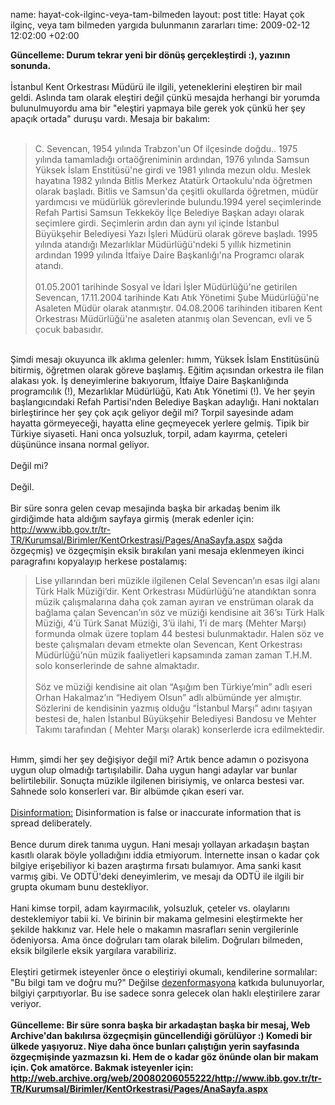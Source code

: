 name: hayat-cok-ilginc-veya-tam-bilmeden
layout: post
title: Hayat çok ilginç, veya tam bilmeden yargıda bulunmanın zararları
time: 2009-02-12 12:02:00 +02:00

<span style="font-weight:bold;">Güncelleme: Durum tekrar yeni bir dönüş gerçekleştirdi :), yazının sonunda.</span><br /><br />İstanbul Kent Orkestrası Müdürü ile ilgili, yeteneklerini eleştiren bir mail geldi. Aslında tam olarak eleştiri değil çünkü mesajda herhangi bir yorumda bulunulmuyordu ama bir "eleştiri yapmaya bile gerek yok çünkü her şey apaçık ortada" duruşu vardı. Mesaja bir bakalım:<br /><br /><blockquote>C. Sevencan, 1954 yılında Trabzon'un Of ilçesinde doğdu.. 1975 yılında tamamladığı ortaöğreniminin ardından, 1976 yılında Samsun Yüksek İslam Enstitüsü'ne girdi ve 1981 yılında mezun oldu. Meslek hayatına 1982 yılında Bitlis Merkez Atatürk Ortaokulu'nda öğretmen olarak başladı. Bitlis ve Samsun'da çeşitli okullarda öğretmen, müdür yardımcısı ve müdürlük görevlerinde bulundu.1994 yerel seçimlerinde Refah Partisi Samsun Tekkeköy İlçe Belediye Başkan adayı olarak seçimlere girdi. Seçimlerin ardın dan aynı yıl içinde İstanbul Büyükşehir Belediyesi Yazı İşleri Müdürü olarak göreve başladı. 1995 yılında atandığı Mezarlıklar Müdürlüğü'ndeki 5 yıllık hizmetinin ardından 1999 yılında İtfaiye Daire Başkanlığı'na Programcı olarak atandı.<br /><br />01.05.2001 tarihinde Sosyal ve İdari İşler Müdürlüğü'ne getirilen Sevencan, 17.11.2004 tarihinde Katı Atık Yönetimi Şube Müdürlüğü'ne Asaleten Müdür olarak atanmıştır. 04.08.2006 tarihinden itibaren Kent Orkestrası Müdürlüğü'ne asaleten atanmış olan Sevencan, evli ve 5 çocuk babasıdır.</blockquote><br />Şimdi mesajı okuyunca ilk aklıma gelenler: hımm, Yüksek İslam Enstitüsünü bitirmiş, öğretmen olarak göreve başlamış. Eğitim açısından orkestra ile filan alakası yok. İş deneyimlerine bakıyorum, İtfaiye Daire Başkanlığında programcılık (!), Mezarlıklar Müdürlüğü, Katı Atık Yönetimi (!). Ve her şeyin başlangıcındaki Refah Partisi'nden Belediye Başkan adaylığı. Hani noktaları birleştirince her şey çok açık geliyor değil mi? Torpil sayesinde adam hayatta görmeyeceği, hayatta eline geçmeyecek yerlere gelmiş. Tipik bir Türkiye siyaseti. Hani onca yolsuzluk, torpil, adam kayırma, çeteleri düşününce insana normal geliyor. <br /><br />Değil mi? <br /><br />Değil.<br /><br />Bir süre sonra gelen cevap mesajinda başka bir arkadaş benim ilk girdiğimde hata aldığım sayfaya girmiş (merak edenler için: <a href="http://www.ibb.gov.tr/tr-TR/Kurumsal/Birimler/KentOrkestrasi/Pages/AnaSayfa.aspx">http://www.ibb.gov.tr/tr-TR/Kurumsal/Birimler/KentOrkestrasi/Pages/AnaSayfa.aspx</a> sağda özgeçmiş) ve özgeçmişin eksik bırakılan yani mesaja eklenmeyen ikinci paragrafını kopyalayıp herkese postalamış:<br /><blockquote>Lise yıllarından beri müzikle ilgilenen Celal Sevencan’ın esas ilgi alanı Türk Halk Müziği’dir. Kent Orkestrası Müdürlüğü’ne atandıktan sonra müzik çalışmalarına daha çok zaman ayıran ve enstrüman olarak da bağlama çalan Sevencan’ın söz ve müziği kendisine ait 36’sı Türk Halk Müziği, 4’ü Türk Sanat Müziği, 3’ü ilahi, 1’i de marş (Mehter Marşı) formunda olmak üzere toplam 44 bestesi bulunmaktadır. Halen söz ve beste çalışmaları devam etmekte olan Sevencan, Kent Orkestrası Müdürlüğü’nün müzik faaliyetleri kapsamında zaman zaman T.H.M. solo konserlerinde de sahne almaktadır.<br /><br />Söz ve müziği kendisine ait olan “Aşığım ben Türkiye’min” adlı eseri Orhan Hakalmaz’ın “Hediyem Olsun” adlı albümünde yer almıştır. Sözlerini de kendisinin yazmış olduğu “İstanbul Marşı” adını taşıyan bestesi de, halen İstanbul Büyükşehir Belediyesi Bandosu ve Mehter Takımı tarafından ( Mehter Marşı olarak) konserlerde icra edilmektedir.</blockquote><br />Hımm, şimdi her şey değişiyor değil mi? Artık bence adamın o pozisyona uygun olup olmadığı tartışılabilir. Daha uygun hangi adaylar var bunlar belirtilebilir. Sonuçta müzikle ilgilenen birisiymiş, ve onlarca bestesi var. Sahnede solo konserleri var. Bir albümde çıkan eseri var.<br /><br /><a href="http://en.wikipedia.org/wiki/Disinformation">Disinformation:</a> Disinformation is false or inaccurate information that is spread deliberately.<br /><br />Bence durum direk tanıma uygun. Hani mesajı yollayan arkadaşın baştan kasıtlı olarak böyle yolladığını iddia etmiyorum. İnternette insan o kadar çok bilgiye erişebiliyor ki bazen araştırma fırsatı bulamıyor. Ama sanki kasıt varmış gibi. Ve ODTÜ'deki deneyimlerim, ve mesajı da ODTÜ ile ilgili bir grupta okumam bunu destekliyor.<br /><br />Hani kimse torpil, adam kayırmacılık, yolsuzluk, çeteler vs. olaylarını desteklemiyor tabii ki. Ve birinin bir makama gelmesini eleştirmekte her şekilde hakkınız var. Hele hele o makamın masrafları senin vergilerinle ödeniyorsa. Ama önce doğruları tam olarak bilelim. Doğruları bilmeden, eksik bilgilerle eksik yargılara varabiliriz. <br /><br />Eleştiri getirmek isteyenler önce o eleştiriyi okumalı, kendilerine sormalılar: "Bu bilgi tam ve doğru mu?" Değilse <a href="http://www.tdk.gov.tr/TR/SozBul.aspx?F6E10F8892433CFFAAF6AA849816B2EF4376734BED947CDE&Kelime=dezenformasyon">dezenformasyona</a> katkıda bulunuyorlar, bilgiyi çarpıtıyorlar. Bu ise sadece sonra gelecek olan haklı eleştirilere zarar veriyor.<br /><span style="font-weight:bold;"><br />Güncelleme: Bir süre sonra başka bir arkadaştan başka bir mesaj, Web Archive'dan bakılırsa özgeçmişin güncellendiği görülüyor :) Komedi bir ülkede yaşıyoruz. Niye daha önce bunları çalıştığın yerin sayfasında özgeçmişinde yazmazsın ki. Hem de o kadar göz önünde olan bir makam için. Çok amatörce. Bakmak isteyenler için: <br /><a href="http://web.archive.org/web/20080206055222/http://www.ibb.gov.tr/tr-TR/Kurumsal/Birimler/KentOrkestrasi/Pages/AnaSayfa.aspx">http://web.archive.org/web/20080206055222/http://www.ibb.gov.tr/tr-TR/Kurumsal/Birimler/KentOrkestrasi/Pages/AnaSayfa.aspx</a></span>
